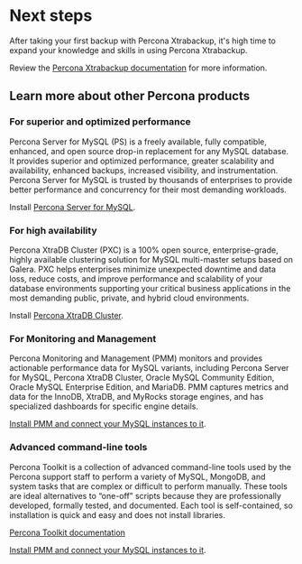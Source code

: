 # Next steps

After taking your first backup with Percona Xtrabackup, it's high time to expand your knowledge and skills in using Percona Xtrabackup.

Review the [Percona Xtrabackup documentation](https://docs.percona.com/percona-xtrabackup/8.0/) for more information.

## Learn more about other Percona products

### For superior and optimized performance

Percona Server for MySQL (PS) is a freely available, fully compatible, enhanced, and open source drop-in replacement for any MySQL database. It provides superior and optimized performance, greater scalability and availability, enhanced backups, increased visibility, and instrumentation. Percona Server for MySQL is trusted by thousands of enterprises to provide better performance and concurrency for their most demanding workloads.

Install [Percona Server for MySQL](https://docs.percona.com/percona-server/8.0/installation.html).

### For high availability

Percona XtraDB Cluster (PXC) is a 100% open source, enterprise-grade, highly available clustering solution for MySQL multi-master setups based on Galera. PXC helps enterprises minimize unexpected downtime and data loss, reduce costs, and improve performance and scalability of your database environments supporting your critical business applications in the most demanding public, private, and hybrid cloud environments. 

Install [Percona XtraDB Cluster](https://docs.percona.com/percona-xtradb-cluster/8.0/install-index.html).

### For Monitoring and Management

Percona Monitoring and Management (PMM) monitors and provides actionable performance data for MySQL variants, including Percona Server for MySQL, Percona XtraDB Cluster, Oracle MySQL Community Edition, Oracle MySQL Enterprise Edition, and MariaDB. PMM captures metrics and data for the InnoDB, XtraDB, and MyRocks storage engines, and has specialized dashboards for specific engine details.

[Install PMM and connect your MySQL instances to it](https://docs.percona.com/percona-monitoring-and-management/get-started/index.html).

### Advanced command-line tools

Percona Toolkit is a collection of advanced command-line tools used by the Percona support staff to perform a variety of MySQL, MongoDB, and system tasks that are complex or difficult to perform manually. These tools are ideal alternatives to “one-off” scripts because they are professionally developed, formally tested, and documented. Each tool is self-contained, so installation is quick and easy and does not install libraries.

[Percona Toolkit documentation](https://docs.percona.com/percona-toolkit/)

[Install PMM and connect your MySQL instances to it](https://docs.percona.com/percona-monitoring-and-management/get-started/index.html).
